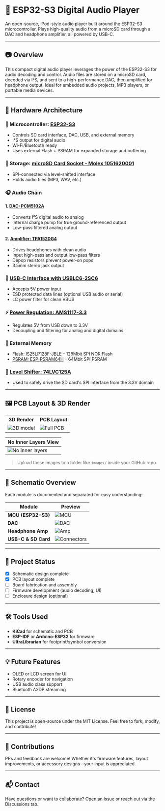 # 🎵 ESP32-S3 Digital Audio Player

An open-source, iPod-style audio player built around the ESP32-S3 microcontroller. Plays high-quality audio from a microSD card through a DAC and headphone amplifier, all powered by USB-C.

---

## 📷 Overview

This compact digital audio player leverages the power of the ESP32-S3 for audio decoding and control. Audio files are stored on a microSD card, decoded via I²S, and sent to a high-performance DAC, then amplified for headphone output. Ideal for embedded audio projects, MP3 players, or portable media devices.

---

## 🧩 Hardware Architecture

### 🧠 Microcontroller: [ESP32-S3](https://www.espressif.com/sites/default/files/documentation/esp32-s3_datasheet_en.pdf)
- Controls SD card interface, DAC, USB, and external memory
- I²S output for digital audio
- Wi-Fi/Bluetooth ready
- Uses external Flash + PSRAM for expanded storage and buffering

### 💾 Storage: [microSD Card Socket - Molex 1051620001](https://www.molex.com/en-us/products/part-detail/1051620001)
- SPI-connected via level-shifted interface
- Holds audio files (MP3, WAV, etc.)

### 🎧 Audio Chain
#### 1. [DAC: PCM5102A](https://www.ti.com/lit/ds/symlink/pcm5102a.pdf)
- Converts I²S digital audio to analog
- Internal charge pump for true ground-referenced output
- Low-pass filtered analog output

#### 2. [Amplifier: TPA152DG4](https://www.ti.com/lit/ds/symlink/tpa152.pdf)
- Drives headphones with clean audio
- Input high-pass and output low-pass filters
- Depop resistors prevent power-on pops
- 3.5mm stereo jack output

### 🔌 [USB-C Interface with USBLC6-2SC6](https://www.st.com/resource/en/datasheet/usblc6-2sc6.pdf)
- Accepts 5V power input
- ESD protected data lines (optional USB audio or serial)
- LC power filter for clean VBUS

### ⚡ [Power Regulation: AMS1117-3.3](https://www.advanced-monolithic.com/pdf/ds1117.pdf)
- Regulates 5V from USB down to 3.3V
- Decoupling and filtering for analog and digital domains

### 💾 External Memory
- [Flash: IS25LP128F-JBLE](https://www.issi.com/WW/pdf/25LP128F.pdf) – 128Mbit SPI NOR Flash
- [PSRAM: ESP-PSRAM64H](https://www.espressif.com/sites/default/files/documentation/esp-psram64h_datasheet_en.pdf) – 64Mbit SPI PSRAM

### 🔁 [Level Shifter: 74LVC125A](https://assets.nexperia.com/documents/data-sheet/74LVC125A.pdf)
- Used to safely drive the SD card's SPI interface from the 3.3V domain

---

## 🖼️ PCB Layout & 3D Render

| 3D Render | PCB Layout |
|----------|-------------|
| ![3D model](images/3D_model_image.PNG) | ![Full PCB](images/Full_PCB_image.PNG) |

| No Inner Layers View |
|----------------------|
| ![No inner layers](images/PCB_no_inner_layers_image.PNG) |

> Upload these images to a folder like `images/` inside your GitHub repo.

---

## 📐 Schematic Overview

Each module is documented and separated for easy understanding:

| Module | Preview |
|--------|---------|
| **MCU (ESP32-S3)** | ![MCU](images/MCU_image.PNG) |
| **DAC** | ![DAC](images/DAC_image.PNG) |
| **Headphone Amp** | ![Amp](images/AMP_image.PNG) |
| **USB-C & SD Card** | ![Connectors](images/Connectors_image.PNG) |

---

## 🚧 Project Status

- [x] Schematic design complete  
- [x] PCB layout complete  
- [ ] Board fabrication and assembly  
- [ ] Firmware development (audio decoding, UI)  
- [ ] Enclosure design (optional)

---

## 🛠️ Tools Used

- **KiCad** for schematic and PCB
- **ESP-IDF** or **Arduino-ESP32** for firmware
- **UltraLibrarian** for footprint/symbol conversion

---

## 💡 Future Features

- OLED or LCD screen for UI
- Rotary encoder for navigation
- USB audio class support
- Bluetooth A2DP streaming

---

## 📄 License

This project is open-source under the MIT License. Feel free to fork, modify, and contribute!

---

## 🤝 Contributions

PRs and feedback are welcome! Whether it's firmware features, layout improvements, or accessory designs—your input is appreciated.

---

## 📬 Contact

Have questions or want to collaborate? Open an issue or reach out via the Discussions tab.


